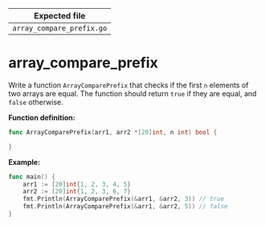 | Expected file             |
| ------------------------- |
| `array_compare_prefix.go` |

# array_compare_prefix

Write a function `ArrayComparePrefix` that checks if the first `n` elements of two arrays are equal. The function should return `true` if they are equal, and `false` otherwise.

**Function definition:**

```go
func ArrayComparePrefix(arr1, arr2 *[20]int, n int) bool {

}
```

**Example:**

```go
func main() {
    arr1 := [20]int{1, 2, 3, 4, 5}
    arr2 := [20]int{1, 2, 3, 6, 7}
    fmt.Println(ArrayComparePrefix(&arr1, &arr2, 3)) // true
    fmt.Println(ArrayComparePrefix(&arr1, &arr2, 5)) // false
}
```


